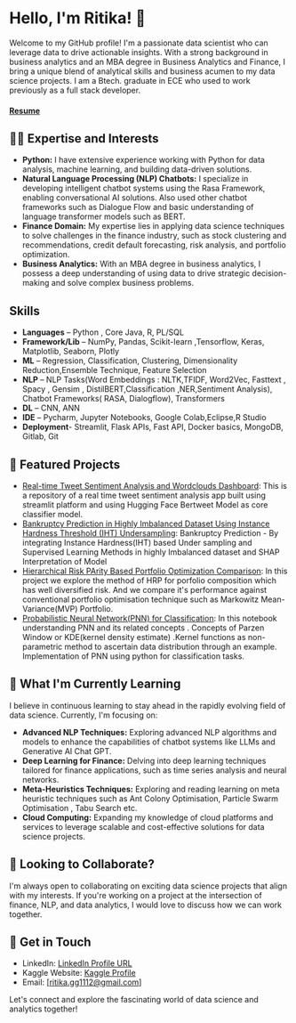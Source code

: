 # Hello, I'm Ritika! 👋

Welcome to my GitHub profile!  I'm a passionate data scientist who can leverage data to drive actionable insights. With a strong background in business analytics and an MBA degree in Business Analytics and Finance, I bring a unique blend of analytical skills and business acumen to my data science projects. I am a Btech. graduate in ECE who used to work previously as a full stack developer.

####  [Resume](https://github.com/ritzi12/ritzi12/blob/main/Ritika_Gupta_07.23.pdf) 

## 👨‍💻 Expertise and Interests

- **Python:** I have extensive experience working with Python for data analysis, machine learning, and building data-driven solutions.
- **Natural Language Processing (NLP) Chatbots:** I specialize in developing intelligent chatbot systems using the Rasa Framework, enabling conversational AI solutions. Also used other chatbot frameworks such as Dialogue Flow and basic understanding of language transformer models such as BERT.
- **Finance Domain:** My expertise lies in applying data science techniques to solve challenges in the finance industry, such as stock clustering and recommendations, credit default forecasting, risk analysis, and portfolio optimization.
- **Business Analytics:** With an MBA degree in business analytics, I possess a deep understanding of using data to drive strategic decision-making and solve complex business problems.

## Skills
* **Languages** – Python , Core Java, R, PL/SQL
* **Framework/Lib** – NumPy, Pandas, Scikit-learn ,Tensorflow, Keras, Matplotlib, Seaborn, Plotly
* **ML** – Regression, Classification, Clustering, Dimensionality Reduction,Ensemble Technique, Feature Selection
* **NLP** – NLP Tasks(Word Embeddings : NLTK,TFIDF, Word2Vec, Fasttext , Spacy , Gensim , DistilBERT,Classification ,NER,Sentiment Analysis), Chatbot Frameworks( RASA, Dialogflow), Transformers
* **DL** – CNN, ANN
* **IDE** – Pycharm, Jupyter Notebooks, Google Colab,Eclipse,R Studio
* **Deployment**- Streamlit, Flask APIs, Fast API, Docker basics, MongoDB, Gitlab, Git


## 🔭 Featured Projects

- [Real-time Tweet Sentiment Analysis and Wordclouds Dashboard](https://github.com/ritzi12/live-tweet-sentiment-app): This is a repository of a real time tweet sentiment analysis app built using streamlit platform and using Hugging Face Bertweet Model as core classifier model.
- [Bankruptcy Prediction in Highly Imbalanced Dataset Using Instance Hardness Threshold (IHT) Undersampling](https://github.com/ritzi12/bankruptcy_iht): Bankruptcy Prediction - By integrating Instance Hardness(IHT) based Under sampling and Supervised Learning Methods in highly Imbalanced dataset and SHAP Interpretation of Model
- [Hierarchical Risk PArity Based Portfolio Optimization Comparison](https://github.com/ritzi12/proj-portfolio-hrp): In this project we explore the method of HRP for porfolio composition which has well diversified risk. And we compare it's performance against conventional portfolio optimisation technique such as Markowitz Mean-Variance(MVP) Portfolio.
- [Probabilistic Neural Network(PNN) for Classification](https://github.com/ritzi12/pnn_probab_neural_net): In this notebook understanding PNN and its related concepts . Concepts of Parzen Window or KDE(kernel density estimate) .Kernel functions as non-parametric method to ascertain data distribution through an example. Implementation of PNN using python for classification tasks.

## 🌱 What I'm Currently Learning

I believe in continuous learning to stay ahead in the rapidly evolving field of data science. Currently, I'm focusing on:

- **Advanced NLP Techniques:** Exploring advanced NLP algorithms and models to enhance the capabilities of chatbot systems like LLMs and Generative AI Chat GPT.
- **Deep Learning for Finance:** Delving into deep learning techniques tailored for finance applications, such as time series analysis and neural networks.
- **Meta-Heuristics Techniques:** Exploring and reading learning on meta heuristic techniques such as Ant Colony Optimisation, Particle Swarm Optimisation , Tabu Search etc. 
- **Cloud Computing:** Expanding my knowledge of cloud platforms and services to leverage scalable and cost-effective solutions for data science projects.

## 👯 Looking to Collaborate?

I'm always open to collaborating on exciting data science projects that align with my interests. If you're working on a project at the intersection of finance, NLP, and data analytics, I would love to discuss how we can work together.

## 💬 Get in Touch

- LinkedIn: [LinkedIn Profile URL](https://www.linkedin.com/in/ritika-gupta-b9197b98/)
- Kaggle Website: [Kaggle Profile](https://www.kaggle.com/ritzig)
- Email: [ritika.gg1112@gmail.com]

Let's connect and explore the fascinating world of data science and analytics together!




<!--
**ritzi12/ritzi12** is a ✨ _special_ ✨ repository because its `README.md` (this file) appears on your GitHub profile.

Here are some ideas to get you started:

- 🔭 I’m currently working on ...
- 🌱 I’m currently learning ...
- 👯 I’m looking to collaborate on ...
- 🤔 I’m looking for help with ...
- 💬 Ask me about ...
- 📫 How to reach me: ...
- 😄 Pronouns: ...
- ⚡ Fun fact: ...
-->
